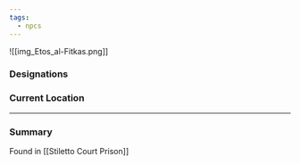 ```yaml
---
tags:
  - npcs
---
```

![[img_Etos_al-Fitkas.png]]

### Designations


### Current Location


___
### Summary
Found in [[Stiletto Court Prison]]